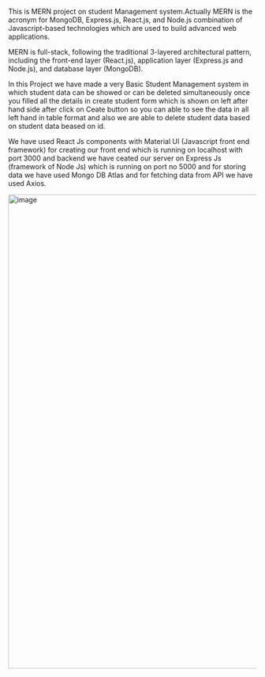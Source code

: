 This is MERN project on student Management system.Actually MERN is the acronym for MongoDB, Express.js, React.js, and Node.js combination of Javascript-based technologies which are used to build advanced web applications.

MERN is full-stack, following the traditional 3-layered architectural pattern,
including the front-end layer (React.js), application layer (Express.js and Node.js), and database layer (MongoDB).

In this Project we have made a very Basic Student Management system in which student data can be showed or can be deleted simultaneously once you filled all the details in create student form which is shown on left after hand side after click on Ceate button so you can able to see the data in all left hand in table format and also we are able to delete student data based on student data beased on id.

We have used React Js components with Material UI (Javascript front end framework) for creating our front end which is running on localhost with port 3000 and backend we have ceated our server on Express Js (framework of Node Js) which is running on port no 5000 and for storing data we have used Mongo DB Atlas and for fetching data from API we have used Axios.


<img width="959" alt="image" src="https://user-images.githubusercontent.com/16397860/207579771-1cdc5e93-ed3b-4c11-a734-320cf14b58bb.png">

